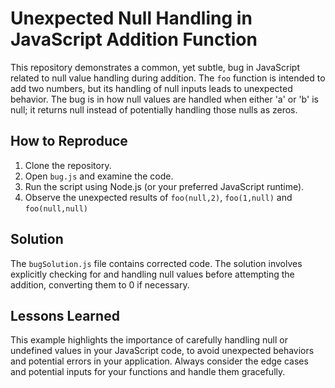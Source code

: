 # Unexpected Null Handling in JavaScript Addition Function

This repository demonstrates a common, yet subtle, bug in JavaScript related to null value handling during addition. The `foo` function is intended to add two numbers, but its handling of null inputs leads to unexpected behavior.  The bug is in how null values are handled when either 'a' or 'b' is null; it returns null instead of potentially handling those nulls as zeros.

## How to Reproduce

1. Clone the repository.
2. Open `bug.js` and examine the code.
3. Run the script using Node.js (or your preferred JavaScript runtime).
4. Observe the unexpected results of `foo(null,2)`, `foo(1,null)` and `foo(null,null)`

## Solution

The `bugSolution.js` file contains corrected code.  The solution involves explicitly checking for and handling null values before attempting the addition, converting them to 0 if necessary.

## Lessons Learned

This example highlights the importance of carefully handling null or undefined values in your JavaScript code, to avoid unexpected behaviors and potential errors in your application. Always consider the edge cases and potential inputs for your functions and handle them gracefully.